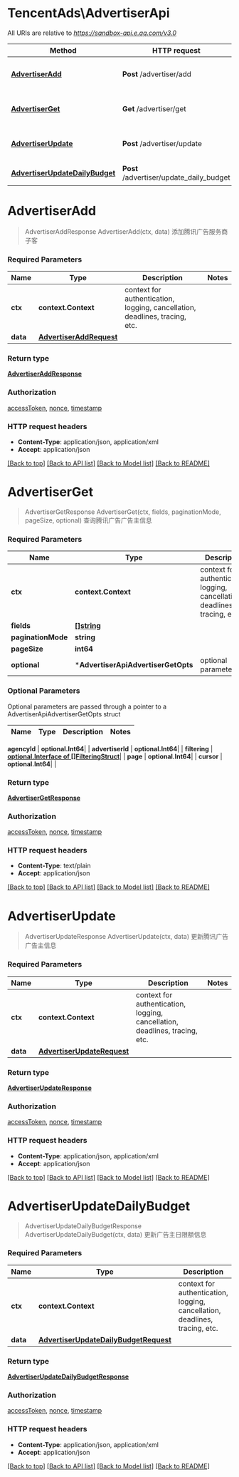 # TencentAds\AdvertiserApi

All URIs are relative to *https://sandbox-api.e.qq.com/v3.0*

Method | HTTP request | Description
------------- | ------------- | -------------
[**AdvertiserAdd**](AdvertiserApi.md#AdvertiserAdd) | **Post** /advertiser/add | 添加腾讯广告服务商子客
[**AdvertiserGet**](AdvertiserApi.md#AdvertiserGet) | **Get** /advertiser/get | 查询腾讯广告广告主信息
[**AdvertiserUpdate**](AdvertiserApi.md#AdvertiserUpdate) | **Post** /advertiser/update | 更新腾讯广告广告主信息
[**AdvertiserUpdateDailyBudget**](AdvertiserApi.md#AdvertiserUpdateDailyBudget) | **Post** /advertiser/update_daily_budget | 更新广告主日限额信息


# **AdvertiserAdd**
> AdvertiserAddResponse AdvertiserAdd(ctx, data)
添加腾讯广告服务商子客

### Required Parameters

Name | Type | Description  | Notes
------------- | ------------- | ------------- | -------------
 **ctx** | **context.Context** | context for authentication, logging, cancellation, deadlines, tracing, etc.
  **data** | [**AdvertiserAddRequest**](AdvertiserAddRequest.md)|  | 

### Return type

[**AdvertiserAddResponse**](AdvertiserAddResponse.md)

### Authorization

[accessToken](../README.md#accessToken), [nonce](../README.md#nonce), [timestamp](../README.md#timestamp)

### HTTP request headers

 - **Content-Type**: application/json, application/xml
 - **Accept**: application/json

[[Back to top]](#) [[Back to API list]](../README.md#documentation-for-api-endpoints) [[Back to Model list]](../README.md#documentation-for-models) [[Back to README]](../README.md)

# **AdvertiserGet**
> AdvertiserGetResponse AdvertiserGet(ctx, fields, paginationMode, pageSize, optional)
查询腾讯广告广告主信息

### Required Parameters

Name | Type | Description  | Notes
------------- | ------------- | ------------- | -------------
 **ctx** | **context.Context** | context for authentication, logging, cancellation, deadlines, tracing, etc.
  **fields** | [**[]string**](string.md)|  | 
  **paginationMode** | **string**|  | 
  **pageSize** | **int64**|  | 
 **optional** | ***AdvertiserApiAdvertiserGetOpts** | optional parameters | nil if no parameters

### Optional Parameters
Optional parameters are passed through a pointer to a AdvertiserApiAdvertiserGetOpts struct

Name | Type | Description  | Notes
------------- | ------------- | ------------- | -------------



 **agencyId** | **optional.Int64**|  | 
 **advertiserId** | **optional.Int64**|  | 
 **filtering** | [**optional.Interface of []FilteringStruct**](FilteringStruct.md)|  | 
 **page** | **optional.Int64**|  | 
 **cursor** | **optional.Int64**|  | 

### Return type

[**AdvertiserGetResponse**](AdvertiserGetResponse.md)

### Authorization

[accessToken](../README.md#accessToken), [nonce](../README.md#nonce), [timestamp](../README.md#timestamp)

### HTTP request headers

 - **Content-Type**: text/plain
 - **Accept**: application/json

[[Back to top]](#) [[Back to API list]](../README.md#documentation-for-api-endpoints) [[Back to Model list]](../README.md#documentation-for-models) [[Back to README]](../README.md)

# **AdvertiserUpdate**
> AdvertiserUpdateResponse AdvertiserUpdate(ctx, data)
更新腾讯广告广告主信息

### Required Parameters

Name | Type | Description  | Notes
------------- | ------------- | ------------- | -------------
 **ctx** | **context.Context** | context for authentication, logging, cancellation, deadlines, tracing, etc.
  **data** | [**AdvertiserUpdateRequest**](AdvertiserUpdateRequest.md)|  | 

### Return type

[**AdvertiserUpdateResponse**](AdvertiserUpdateResponse.md)

### Authorization

[accessToken](../README.md#accessToken), [nonce](../README.md#nonce), [timestamp](../README.md#timestamp)

### HTTP request headers

 - **Content-Type**: application/json, application/xml
 - **Accept**: application/json

[[Back to top]](#) [[Back to API list]](../README.md#documentation-for-api-endpoints) [[Back to Model list]](../README.md#documentation-for-models) [[Back to README]](../README.md)

# **AdvertiserUpdateDailyBudget**
> AdvertiserUpdateDailyBudgetResponse AdvertiserUpdateDailyBudget(ctx, data)
更新广告主日限额信息

### Required Parameters

Name | Type | Description  | Notes
------------- | ------------- | ------------- | -------------
 **ctx** | **context.Context** | context for authentication, logging, cancellation, deadlines, tracing, etc.
  **data** | [**AdvertiserUpdateDailyBudgetRequest**](AdvertiserUpdateDailyBudgetRequest.md)|  | 

### Return type

[**AdvertiserUpdateDailyBudgetResponse**](AdvertiserUpdateDailyBudgetResponse.md)

### Authorization

[accessToken](../README.md#accessToken), [nonce](../README.md#nonce), [timestamp](../README.md#timestamp)

### HTTP request headers

 - **Content-Type**: application/json, application/xml
 - **Accept**: application/json

[[Back to top]](#) [[Back to API list]](../README.md#documentation-for-api-endpoints) [[Back to Model list]](../README.md#documentation-for-models) [[Back to README]](../README.md)

